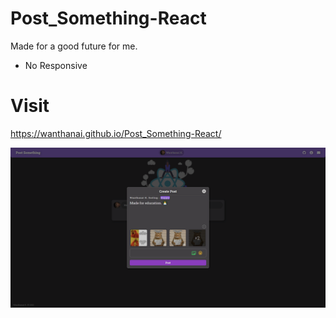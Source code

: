 # Post_Something-React
Made for a good future for me.
- No Responsive

# Visit
https://wanthanai.github.io/Post_Something-React/


![demo-image-gif](https://github.com/wanthanai/Post_Something-React/blob/main/public/demo.png)
